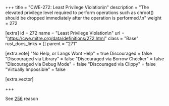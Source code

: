 +++
title = "CWE-272: Least Privilege Violation\n"
description = "The elevated privilege level required to perform operations such as chroot() should be dropped immediately after the operation is performed.\n"
weight = 272

[extra]
id = 272
name = "Least Privilege Violation\n"
url = "https://cwe.mitre.org/data/definitions/272.html"
class = "Base"
rust_docs_links = []
parent = "271"

[extra.vote]
"No Help, or Langs Wont Help" = true
Discouraged = false
"Discouraged via Library" = false
"Discouraged via Borrow Checker" = false
"Discouraged via Debug Mode" = false
"Discouraged via Clippy" = false
"Virtually Impossible" = false

[extra.vector]

+++

See [256](/rust-are-we-secure-yet/cwes/cwe-256) reason